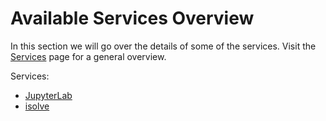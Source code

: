 # Available Services Overview
In this section we will go over the details of some of the services. Visit the [Services](platform_introduction/services.md) page for a general overview.

Services:
  * [JupyterLab](Services/JupyterLab/JupyterLabs.md)
  * [isolve](Services/iSolve.md)

<!--
Below version until March 2022

A service is a building block for a study project - services can provide data/files, visualize results (2D, 3D), implement code in JupyterLabs or perform computations to execute simulations within a study. 

Every service has its own options that can be accessed by double-clicking on it. Services such as the [JupyterLab-based services](Studies/Services/JupyterLab/JupyterLabs.md) have extensive GUI interfaces while others such as [iSolve](Studies/Services/iSolve.md) only have input fields. that can be accessed. 

To add a service to your workbench, simply double click in an empty space in a study's **Workbench**. The Service Catalog will pop up, allowing you to select from a pre-existing menu of service types. When choosing a service, you may search for entries in the catalog using the search bar. 

When you click on a service's card in the catalog, you will also have the option of selecting a specific version of that service in the ```Version``` field, which is a dropdown menu. This was implemented for backcompatability. The default service version will always be the most recent, or "latest". Clicking the ```Add```button on the bottom of the catalog popup will add the selected service to your study's **Workbench**.

To delete a study, select it by either clicking on the service module in the pipeline, or selecting it in the **Service Tree**, located at the top of the sidebar of your study's **Workbench**. Then, click the ```Delete``` button in the **Service Tree**.

The following video demonstrates creating and deleting a service.

![createdelete](../../_media/createdeleteserve.gif)
-->

